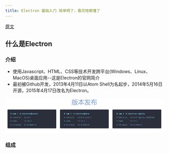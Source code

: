 ```yaml
---
title: Electron 基础入门 简单明了，看完啥都懂了
---
```

[原文](https://blog.csdn.net/qq_39235055/article/details/111995373)

## 什么是Electron
### 介绍
- 使用Javascript、HTML、CSS等技术开发跨平台(Windows、Linux、MacOS)桌面应用--这是Electron的官网简介
- 最初被Github开发，2013年4月11日以Atom Shell为名起步，2014年5月16日开源，2015年4月17日改名为Electron。

![版本发布](./images/c5589d2502afc5001cf02be93267843f.png)

### 组成
